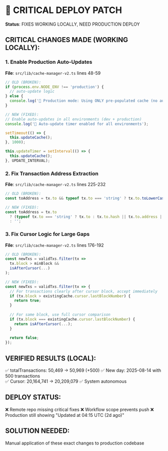 # 🚨 CRITICAL DEPLOY PATCH
**Status**: FIXES WORKING LOCALLY, NEED PRODUCTION DEPLOY

## CRITICAL CHANGES MADE (WORKING LOCALLY):

### 1. Enable Production Auto-Updates
**File**: `src/lib/cache-manager-v2.ts` lines 48-59
```typescript
// OLD (BROKEN):
if (process.env.NODE_ENV !== 'production') {
  // auto-update logic
} else {
  console.log('🎯 Production mode: Using ONLY pre-populated cache (no auto-updates)');
}

// NEW (FIXED):
// Enable auto-updates in all environments (dev + production)
console.log('🔄 Auto-update timer enabled for all environments');

setTimeout(() => {
  this.updateCache();
}, 1000);

this.updateTimer = setInterval(() => {
  this.updateCache();
}, UPDATE_INTERVAL);
```

### 2. Fix Transaction Address Extraction
**File**: `src/lib/cache-manager-v2.ts` lines 225-232
```typescript
// OLD (BROKEN):
const toAddress = tx.to && typeof tx.to === 'string' ? tx.to.toLowerCase() : '';

// NEW (FIXED):
const toAddress = tx.to 
  ? (typeof tx.to === 'string' ? tx.to : tx.to.hash || tx.to.address || '')
  : '';
```

### 3. Fix Cursor Logic for Large Gaps
**File**: `src/lib/cache-manager-v2.ts` lines 176-192
```typescript
// OLD (BROKEN):
const newTxs = validTxs.filter(tx => 
  tx.block > minBlock && 
  isAfterCursor(...)
);

// NEW (FIXED):
const newTxs = validTxs.filter(tx => {
  // For transactions clearly after cursor block, accept immediately
  if (tx.block > existingCache.cursor.lastBlockNumber) {
    return true;
  }
  
  // For same block, use full cursor comparison
  if (tx.block === existingCache.cursor.lastBlockNumber) {
    return isAfterCursor(...);
  }
  
  return false;
});
```

## VERIFIED RESULTS (LOCAL):
✅ totalTransactions: 50,469 → 50,969 (+500)
✅ New day: 2025-08-14 with 500 transactions  
✅ Cursor: 20,164,741 → 20,209,079
✅ System autonomous

## DEPLOY STATUS:
❌ Remote repo missing critical fixes
❌ Workflow scope prevents push
❌ Production still showing "Updated at 04:15 UTC (2d ago)"

## SOLUTION NEEDED:
Manual application of these exact changes to production codebase